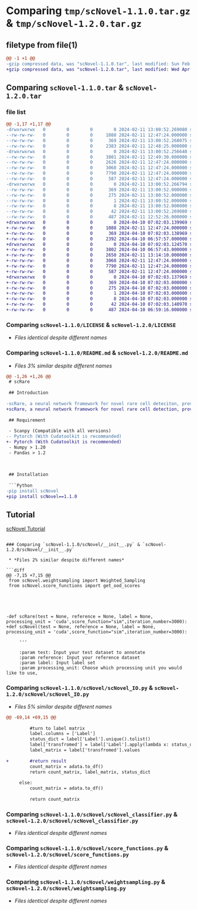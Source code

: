# Comparing `tmp/scNovel-1.1.0.tar.gz` & `tmp/scNovel-1.2.0.tar.gz`

## filetype from file(1)

```diff
@@ -1 +1 @@
-gzip compressed data, was "scNovel-1.1.0.tar", last modified: Sun Feb 11 13:00:52 2024, max compression
+gzip compressed data, was "scNovel-1.2.0.tar", last modified: Wed Apr 10 07:02:03 2024, max compression
```

## Comparing `scNovel-1.1.0.tar` & `scNovel-1.2.0.tar`

### file list

```diff
@@ -1,17 +1,17 @@
-drwxrwxrwx   0        0        0        0 2024-02-11 13:00:52.269080 scNovel-1.1.0/
--rw-rw-rw-   0        0        0     1088 2024-02-11 12:47:24.000000 scNovel-1.1.0/LICENSE
--rw-rw-rw-   0        0        0      369 2024-02-11 13:00:52.268075 scNovel-1.1.0/PKG-INFO
--rw-rw-rw-   0        0        0     2383 2024-02-11 12:48:25.000000 scNovel-1.1.0/README.md
-drwxrwxrwx   0        0        0        0 2024-02-11 13:00:52.256648 scNovel-1.1.0/scNovel/
--rw-rw-rw-   0        0        0     3801 2024-02-11 12:49:30.000000 scNovel-1.1.0/scNovel/__init__.py
--rw-rw-rw-   0        0        0     2626 2024-02-11 12:47:24.000000 scNovel-1.1.0/scNovel/scNovel_IO.py
--rw-rw-rw-   0        0        0     3068 2024-02-11 12:47:24.000000 scNovel-1.1.0/scNovel/scNovel_classifier.py
--rw-rw-rw-   0        0        0     7790 2024-02-11 12:47:24.000000 scNovel-1.1.0/scNovel/score_functions.py
--rw-rw-rw-   0        0        0      587 2024-02-11 12:47:24.000000 scNovel-1.1.0/scNovel/weightsampling.py
-drwxrwxrwx   0        0        0        0 2024-02-11 13:00:52.266794 scNovel-1.1.0/scNovel.egg-info/
--rw-rw-rw-   0        0        0      369 2024-02-11 13:00:52.000000 scNovel-1.1.0/scNovel.egg-info/PKG-INFO
--rw-rw-rw-   0        0        0      275 2024-02-11 13:00:52.000000 scNovel-1.1.0/scNovel.egg-info/SOURCES.txt
--rw-rw-rw-   0        0        0        1 2024-02-11 13:00:52.000000 scNovel-1.1.0/scNovel.egg-info/dependency_links.txt
--rw-rw-rw-   0        0        0        8 2024-02-11 13:00:52.000000 scNovel-1.1.0/scNovel.egg-info/top_level.txt
--rw-rw-rw-   0        0        0       42 2024-02-11 13:00:52.269080 scNovel-1.1.0/setup.cfg
--rw-rw-rw-   0        0        0      487 2024-02-11 12:52:26.000000 scNovel-1.1.0/setup.py
+drwxrwxrwx   0        0        0        0 2024-04-10 07:02:03.139969 scNovel-1.2.0/
+-rw-rw-rw-   0        0        0     1088 2024-02-11 12:47:24.000000 scNovel-1.2.0/LICENSE
+-rw-rw-rw-   0        0        0      369 2024-04-10 07:02:03.138969 scNovel-1.2.0/PKG-INFO
+-rw-rw-rw-   0        0        0     2392 2024-04-10 06:57:57.000000 scNovel-1.2.0/README.md
+drwxrwxrwx   0        0        0        0 2024-04-10 07:02:03.124570 scNovel-1.2.0/scNovel/
+-rw-rw-rw-   0        0        0     3802 2024-04-10 06:57:43.000000 scNovel-1.2.0/scNovel/__init__.py
+-rw-rw-rw-   0        0        0     2650 2024-02-11 13:14:10.000000 scNovel-1.2.0/scNovel/scNovel_IO.py
+-rw-rw-rw-   0        0        0     3068 2024-02-11 12:47:24.000000 scNovel-1.2.0/scNovel/scNovel_classifier.py
+-rw-rw-rw-   0        0        0     7790 2024-02-11 12:47:24.000000 scNovel-1.2.0/scNovel/score_functions.py
+-rw-rw-rw-   0        0        0      587 2024-02-11 12:47:24.000000 scNovel-1.2.0/scNovel/weightsampling.py
+drwxrwxrwx   0        0        0        0 2024-04-10 07:02:03.137969 scNovel-1.2.0/scNovel.egg-info/
+-rw-rw-rw-   0        0        0      369 2024-04-10 07:02:03.000000 scNovel-1.2.0/scNovel.egg-info/PKG-INFO
+-rw-rw-rw-   0        0        0      275 2024-04-10 07:02:03.000000 scNovel-1.2.0/scNovel.egg-info/SOURCES.txt
+-rw-rw-rw-   0        0        0        1 2024-04-10 07:02:03.000000 scNovel-1.2.0/scNovel.egg-info/dependency_links.txt
+-rw-rw-rw-   0        0        0        8 2024-04-10 07:02:03.000000 scNovel-1.2.0/scNovel.egg-info/top_level.txt
+-rw-rw-rw-   0        0        0       42 2024-04-10 07:02:03.140970 scNovel-1.2.0/setup.cfg
+-rw-rw-rw-   0        0        0      487 2024-04-10 06:59:16.000000 scNovel-1.2.0/setup.py
```

### Comparing `scNovel-1.1.0/LICENSE` & `scNovel-1.2.0/LICENSE`

 * *Files identical despite different names*

### Comparing `scNovel-1.1.0/README.md` & `scNovel-1.2.0/README.md`

 * *Files 3% similar despite different names*

```diff
@@ -1,26 +1,26 @@
 # scRare
 
 ## Introduction
 
-scRare, a neural network framework for novel rare cell deteciton, provides a fast, accurate and user-friendly novel rare cell detection for a new single-cell RNA-seq profile. By leveraging the newly designed neural network structure and proposed two new score functions, scRare especially obtains an outperformance on novel rare cell detection((up to 16.26% more AUROC compared to the second-best method)
+scRare, a neural network framework for novel rare cell detection, provides a fast, accurate and user-friendly novel rare cell detection for a new single-cell RNA-seq profile. By leveraging the newly designed neural network structure and proposed two new score functions, scRare especially obtains an outperformance on novel rare cell detection((up to 16.26% more AUROC compared to the second-best method). 
 
 ## Requirement
 
 - Scanpy (Compatible with all versions)
-- Pytorch (With Cudatoolkit is recommanded)
+- Pytorch (With Cudatoolkit is recommended)
 - Numpy > 1.20
 - Pandas > 1.2
 
 
 
 ## Installation
 
 ```Python
-pip install scNovel
+pip install scNovel==1.1.0
 ```
 
 ## Tutorial
 
 
 [scNovel Tutorial](Experiments/scNovel_Tutorial.ipynb)
```

### Comparing `scNovel-1.1.0/scNovel/__init__.py` & `scNovel-1.2.0/scNovel/__init__.py`

 * *Files 2% similar despite different names*

```diff
@@ -7,15 +7,15 @@
 from scNovel.weightsampling import Weighted_Sampling
 from scNovel.score_functions import get_ood_scores
 
 
 
 
 
-def scRare(test = None, reference = None, label = None, processing_unit = 'cuda',score_function="sim",iteration_number=3000):
+def scNovel(test = None, reference = None, label = None, processing_unit = 'cuda',score_function="sim",iteration_number=3000):
 
     '''
 
     :param test: Input your test dataset to annotate
     :param reference: Input your reference dataset
     :param label: Input label set
     :param processing_unit: Choose which processing unit you would like to use,
```

### Comparing `scNovel-1.1.0/scNovel/scNovel_IO.py` & `scNovel-1.2.0/scNovel/scNovel_IO.py`

 * *Files 5% similar despite different names*

```diff
@@ -69,14 +69,15 @@
 
         #turn to label matrix
         label.columns = ['Label']
         status_dict = label['Label'].unique().tolist()
         label['transfromed'] = label['Label'].apply(lambda x: status_dict.index(x))
         label_matrix = label['transfromed'].values
 
+        #return result
         count_matrix = adata.to_df()
         return count_matrix, label_matrix, status_dict
 
     else:
         count_matrix = adata.to_df()
 
         return count_matrix
```

### Comparing `scNovel-1.1.0/scNovel/scNovel_classifier.py` & `scNovel-1.2.0/scNovel/scNovel_classifier.py`

 * *Files identical despite different names*

### Comparing `scNovel-1.1.0/scNovel/score_functions.py` & `scNovel-1.2.0/scNovel/score_functions.py`

 * *Files identical despite different names*

### Comparing `scNovel-1.1.0/scNovel/weightsampling.py` & `scNovel-1.2.0/scNovel/weightsampling.py`

 * *Files identical despite different names*

